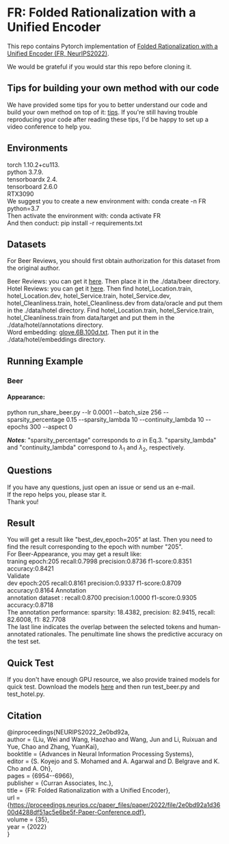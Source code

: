 # FR: Folded Rationalization with a Unified Encoder  
This repo contains Pytorch implementation of [Folded Rationalization with a Unified Encoder (FR, NeurIPS2022)](https://arxiv.org/abs/2209.08285).    

We would be grateful if you would star this repo before cloning it.

## Tips for building your own method with our code

We have provided some tips for you to better understand our code and build your own method on top of it: [tips](https://github.com/jugechengzi/FR/blob/main/tips.pdf). If you're still having trouble reproducing your code after reading these tips, I'd be happy to set up a video conference to help you.




## Environments  
torch 1.10.2+cu113.   
python 3.7.9.   
tensorboardx 2.4.   
tensorboard 2.6.0    
RTX3090  
We suggest you to create a new environment with: conda create -n FR python=3.7    
Then activate the environment with: conda activate FR  
And then conduct: pip install -r requirements.txt  

## Datasets  
For Beer Reviews, you should first obtain authorization for this dataset from the original author.
 
Beer Reviews: you can get it [here](http://people.csail.mit.edu/taolei/beer/). Then place it in the ./data/beer directory.  
Hotel Reviews: you can get it [here](https://people.csail.mit.edu/yujia/files/r2a/data.zip). 
Then  find hotel_Location.train, hotel_Location.dev, hotel_Service.train, hotel_Service.dev, hotel_Cleanliness.train, hotel_Cleanliness.dev from data/oracle and put them in the ./data/hotel directory. 
Find hotel_Location.train, hotel_Service.train, hotel_Cleanliness.train from data/target and put them in the ./data/hotel/annotations directory.  
Word embedding: [glove.6B.100d.txt](https://nlp.stanford.edu/projects/glove/). Then put it in the ./data/hotel/embeddings directory.

## Running Example  
### Beer
#### Appearance:  
python run_share_beer.py --lr 0.0001 --batch_size 256 --sparsity_percentage 0.15 --sparsity_lambda 10 --continuity_lambda 10 --epochs 300 --aspect 0  

**_Notes_**: "sparsity_percentage" corresponds to $\alpha$ in Eq.3. "sparsity_lambda" and "continuity_lambda" correspond to $\lambda_1$ and $\lambda_2$, respectively.

## Questions
If you have any questions, just open an issue or send us an e-mail.   
If the repo helps you, please star it.   
Thank you!  

## Result
You will get a result like "best_dev_epoch=205" at last. Then you need to find the result corresponding to the epoch with number "205".  
For Beer-Appearance, you may get a result like:  
traning epoch:205 recall:0.7998 precision:0.8736 f1-score:0.8351 accuracy:0.8421  
Validate  
dev epoch:205 recall:0.8161 precision:0.9337 f1-score:0.8709 accuracy:0.8164
Annotation  
annotation dataset : recall:0.8700 precision:1.0000 f1-score:0.9305 accuracy:0.8718  
The annotation performance: sparsity: 18.4382, precision: 82.9415, recall: 82.6008, f1: 82.7708  
The last line indicates the overlap between the selected tokens and human-annotated rationales. The penultimate line shows the predictive accuracy on the test set. 

## Quick Test 
If you don't have enough GPU resource, we also provide trained models for quick test. Download the models [here](https://drive.google.com/file/d/1jLkLBC5CJxu-M_2yOGi94rGwscofnJVk/view?usp=sharing) and then run test_beer.py and test_hotel.py.


## Citation  
@inproceedings{NEURIPS2022_2e0bd92a,  
 author = {Liu, Wei and Wang, Haozhao and Wang, Jun and Li, Ruixuan and Yue, Chao and Zhang, YuanKai},  
 booktitle = {Advances in Neural Information Processing Systems},  
 editor = {S. Koyejo and S. Mohamed and A. Agarwal and D. Belgrave and K. Cho and A. Oh},  
 pages = {6954--6966},  
 publisher = {Curran Associates, Inc.},  
 title = {FR: Folded Rationalization with a Unified Encoder},  
 url = {https://proceedings.neurips.cc/paper_files/paper/2022/file/2e0bd92a1d3600d4288df51ac5e6be5f-Paper-Conference.pdf},  
 volume = {35},  
 year = {2022}  
}  




